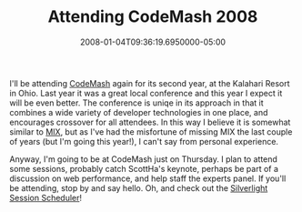 ﻿---
title: Attending CodeMash 2008
date: "2008-01-04T09:36:19.6950000-05:00"
description: I'll be attending CodeMash again for its second year, at the
featuredImage: img/attending-codemash-2008-featured.png
---

I'll be attending [CodeMash](http://www.codemash.org/) again for its second year, at the Kalahari Resort in Ohio. Last year it was a great local conference and this year I expect it will be even better. The conference is uniqe in its approach in that it combines a wide variety of developer technologies in one place, and encourages crossover for all attendees. In this way I believe it is somewhat similar to [MIX](http://visitmix.com/), but as I've had the misfortune of missing MIX the last couple of years (but I'm going this year!), I can't say from personal experience.

Anyway, I'm going to be at CodeMash just on Thursday. I plan to attend some sessions, probably catch ScottHa's keynote, perhaps be part of a discussion on web performance, and help staff the experts panel. If you'll be attending, stop by and say hello. Oh, and check out the [Silverlight Session Scheduler](http://www.codemash.org/sessionscheduler)!

